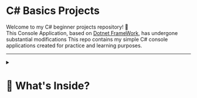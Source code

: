 # C# Basics Projects

Welcome to my C# beginner projects repository! 👋  
This Console Application, based on [Dotnet FrameWork](https://dotnet.microsoft.com/en-us/), has undergone
substantial modifications
This repo contains my simple C# console applications created for practice and learning purposes.

---   

<details>
  <summary><h1>🧠 What's Inside?</h1></summary>

- 🟢 **Odd and Even Number Generator**    
  A basic console application that asks the user for a number and tells whether it is odd or even.
  
<details>
  <summary><h3>🟢School marks system</h3></summary>   
  
  A simple console-based application in C# that calculates the percentage and division of a Class 10 CBSE [python-aria-mirror-bot](https://github.com/lzzy12/python-aria-mirror-bot) on marks entered for five subjects.

</details>


<details>
  <summary><h3>🟢Event Registration Console App</h3></summary>
       
  A simple interactive C# console application that simulates a student registering for a [college event](https://github.com/abxyzzzzz/c-/tree/main/Event%20Registration%20Console%20App). The program collects basic information, checks eligibility based on experience, and allows users to manage notification preferences.

</details>




MyEmail:

```
brunogoyal2007@gmail.com
```

More programs will be added as I learn and build!

---


  <p align="center">
    <a href="https://github.com/anuraghazra/github-readme-stats/actions">
      <img alt="Tests Passing" src="https://github.com/anuraghazra/github-readme-stats/workflows/Test/badge.svg" />
    </a>
    <a href="https://github.com/anuraghazra/github-readme-stats/graphs/contributors">
      <img alt="GitHub Contributors" src="https://img.shields.io/github/contributors/anuraghazra/github-readme-stats" />
    </a>
    <a href="https://codecov.io/gh/anuraghazra/github-readme-stats">
      <img alt="Tests Coverage" src="https://codecov.io/gh/anuraghazra/github-readme-stats/branch/master/graph/badge.svg" />
    </a>
    <a href="https://github.com/anuraghazra/github-readme-stats/issues">
      <img alt="Issues" src="https://img.shields.io/github/issues/anuraghazra/github-readme-stats?color=0088ff" />
    </a>
    <a href="https://github.com/anuraghazra/github-readme-stats/pulls">
      <img alt="GitHub pull requests" src="https://img.shields.io/github/issues-pr/anuraghazra/github-readme-stats?color=0088ff" />
    </a>
    <a href="https://securityscorecards.dev/viewer/?uri=github.com/anuraghazra/github-readme-stats">
      <img alt="OpenSSF Scorecard" src="https://api.securityscorecards.dev/projects/github.com/anuraghazra/github-readme-stats/badge" />
    </a>
    <br />
    <br />
    <a href="https://vercel.com?utm\_source=github\_readme\_stats\_team\&utm\_campaign=oss">
      <img src="./demo_screenshots/satsiying.jpg"/>
    </a>
  </p>









